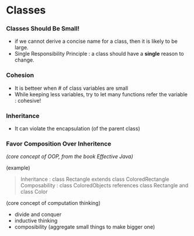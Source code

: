# Classes

### Classes Should Be Small!
- if we cannot derive a concise name for a class, then it is likely to be large.
- Single Responsibility Principle : a class should have a **single** reason to change.

### Cohesion
- It is betteer when # of class variables are small
- While keeping less variables, try to let many functions refer the variable : cohesive!

### Inheritance
- It can violate the encapsulation (of the parent class)

### Favor Composition Over Inheritence
*(core concept of OOP, from the book Effective Java)*

(example)
> Inheritance : class Rectangle extends class ColoredRectangle  
> Composability : class ColoredObjects references class Rectangle and class Color

(core concept of computation thinking)
- divide and conquer
- inductive thinking
- composibility (aggregate small things to make bigger one)
